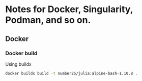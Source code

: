 # Notes for Docker, Singularity, Podman, and so on. 

## Docker

### Docker build
Using buildx 

```bash
docker buildx build -t number25/julia:alpine-bash-1.10.8 .
```

